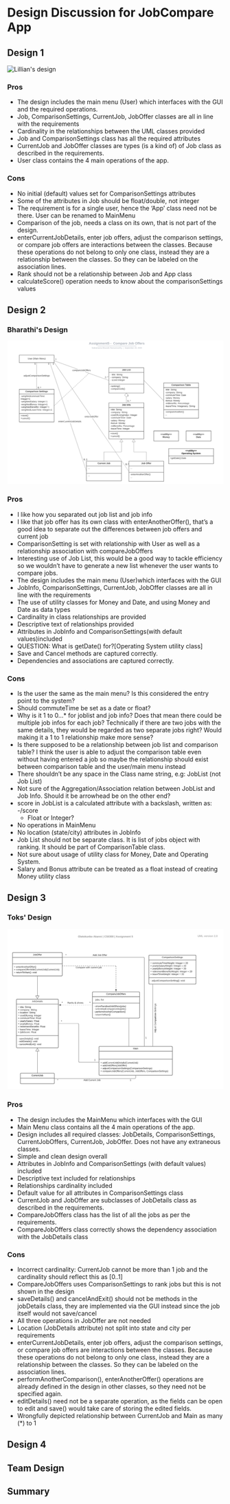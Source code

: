 # Design Discussion for JobCompare App
## Design 1
![Lillian's design](https://github.gatech.edu/gt-omscs-se-2020fall/6300Fall20Team030/tree/master/GroupProject/Design-Team/lilliandesign.png)
### Pros
* The design includes the main menu (User) which interfaces with the GUI and the required operations.
* Job, ComparisonSettings, CurrentJob, JobOffer classes are all in line with the requirements
* Cardinality in the relationships between the UML classes provided
* Job and ComparisonSettings class has all the required attributes
* CurrentJob and JobOffer classes are types (is a kind of) of Job class as described in the requirements.
* User class contains the 4 main operations of the app.

### Cons
* No initial (default) values set for ComparisonSettings attributes
* Some of the attributes in Job should be float/double, not integer
* The requirement is for a single user, hence the ‘App’ class need not be there. User can be renamed to MainMenu
* Comparison of the job, needs a class on its own, that is not part of the design.
* enterCurrentJobDetails, enter job offers, adjust the comparison settings, or compare job offers are interactions between the classes. Because these operations do not belong to only one class, instead they are a relationship between the classes. So they can be labeled on the association lines.
* Rank should not be a relationship between Job and App class
* calculateScore() operation needs to know about the comparisonSettings values

## Design 2
### Bharathi's Design
![Bharathi's design](bharathidesign.png)
### Pros
* I like how you separated out job list and job info
* I like that job offer has its own class with enterAnotherOffer(), that’s a good idea to separate out the differences between job offers and current job
* ComparisonSetting is set with relationship with User as well as a relationship association with compareJobOffers
* Interesting use of Job List, this would be a good way to tackle efficiency so we wouldn’t have to generate a new list whenever the user wants to compare jobs.
* The design includes the main menu (User)which interfaces with the GUI
* JobInfo, ComparisonSettings, CurrentJob, JobOffer classes are all in line with the requirements
* The use of utility classes for Money and Date, and using Money and Date as data types
* Cardinality in class relationships are provided
* Descriptive text of relationships provided
* Attributes in JobInfo and ComparisonSettings(with default values)included
* QUESTION: What is getDate() for?[Operating System utility class]
* Save and Cancel methods are captured correctly.
* Dependencies and associations are captured correctly.

### Cons
* Is the user the same as the main menu? Is this considered the entry point to the system?
* Should commuteTime be set as a date or float?
* Why is it 1 to 0...* for joblist and job info? Does that mean there could be multiple job infos for each job? Technically if there are two jobs with the same details, they would be regarded as two separate jobs right? Would making it a 1 to 1 relationship make more sense?
* Is there supposed to be a relationship between job list and comparison table? I think the user is able to adjust the comparison table even without having entered a job so maybe the relationship should exist between comparison table and the user/main menu instead
* There shouldn’t be any space in the Class name string, e.g: JobList (not Job List)
* Not sure of the Aggregation/Association relation between JobList and Job Info. Should it be arrowhead be on the other end?
* score in JobList is a calculated attribute with a backslash, written as: -/score
  - Float or Integer?
* No operations in MainMenu
* No location (state/city) attributes in JobInfo
* Job List should not be separate class. It is list of jobs object with ranking. It should be part of ComparisonTable class.
* Not sure about usage of utility class for Money, Date and Operating System.
* Salary and Bonus attribute can be treated as a float instead of creating Money utility class

## Design 3
### Toks' Design
![Toks' design](toksdesign.png)
### Pros
* The design includes the MainMenu which interfaces with the GUI 
* Main Menu class contains all the 4 main operations of the app.
* Design includes all required classes: JobDetails, ComparisonSettings, CurrentJobOffers, CurrentJob, JobOffer. Does not have any extraneous classes. 
* Simple and clean design overall
* Attributes in JobInfo and ComparisonSettings (with default values) included 
* Descriptive text included for relationships
* Relationships cardinality included
* Default value for all attributes in ComparisonSettings class
* CurrentJob and JobOffer are subclasses of JobDetails class as described in the requirements.
* CompareJobOffers class has the list of all the jobs as per the requirements.
* CompareJobOffers class correctly shows the dependency association with the JobDetails class

### Cons
* Incorrect cardinality: CurrentJob cannot be more than 1 job and the cardinality should reflect this as [0..1]
* CompareJobOffers uses ComparisonSettings to rank jobs but this is not shown in the design
* saveDetails() and cancelAndExit() should not be methods in the jobDetails class, they are implemented via the GUI instead since the job itself would not save/cancel
* All three operations in JobOffer are not needed
* Location (JobDetails attribute) not split into state and city  per requirements 
* enterCurrentJobDetails, enter job offers, adjust the comparison settings, or compare job offers are interactions between the classes. Because these operations do not belong to only one class, instead they are a relationship between the classes. So they can be labeled on the association lines.
* performAnotherComparison(), enterAnotherOffer() operations are already defined in the design in other classes, so they need not be specified again.
* editDetails() need not be a separate operation, as the fields can be open to edit and save() would take care of storing the edited fields.
* Wrongfully depicted relationship between CurrentJob and Main as many (*) to 1 

## Design 4

## Team Design

## Summary
